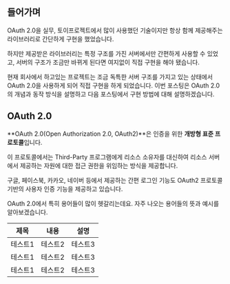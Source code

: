 ## 들어가며
OAuth 2.0을 실무, 토이프로젝트에서 많이 사용했던 기술이지만 항상 함께 제공해주는 라이브러리로 간단하게 구현을 했었습니다. 

하지만 제공받은 라이브러리는 특정 구조를 가진 서버에서만 간편하게 사용할 수 있었고, 서버의 구조가 조금만 바뀌게 된다면 여지없이 직접 구현을 해야 됐습니다.

현재 회사에서 하고있는 프로젝트는 조금 독특한 서버 구조를 가지고 있는 상태에서 OAuth 2.0을 사용하게 되어 직접 구현을 하게 되었습니다. 이번 포스팅은 OAuth 2.0의 개념과 동작 방식을 설명하고 다음 포스팅에서 구현 방법에 대해 설명하겠습니다.

## OAuth 2.0
**OAuth 2.0(Open Authorization 2.0, OAuth2)**은 인증을 위한 **개방형 표준 프로토콜**입니다.

이 프로토콜에서는 Third-Party 프로그램에게 리소스 소유자를 대신하여 리소스 서버에서 제공하는 자원에 대한 접근 권한을 위임하는 방식을 제공합니다.

구글, 페이스북, 카카오, 네이버 등에서 제공하는 간편 로그인 기능도 OAuth2 프로토콜 기반의 사용자 인증 기능을 제공하고 있습니다.

OAuth 2.0에서 특히 용어들이 많이 헷갈리는데요. 자주 나오는 용어들의 뜻과 예시를 알아보겠습니다. 

|제목|내용|설명|
|------|---|---|
|테스트1|테스트2|테스트3|
|테스트1|테스트2|테스트3|
|테스트1|테스트2|테스트3|
